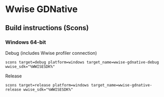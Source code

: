 # Wwise GDNative

## Build instructions (Scons)

### Windows 64-bit

Debug (includes Wwise profiler connection)

```
scons target=debug platform=windows target_name=wwise-gdnative-debug wwise_sdk="%WWISESDK%"
```

Release

```
scons target=release platform=windows target_name=wwise-gdnative-release wwise_sdk="%WWISESDK%"
```